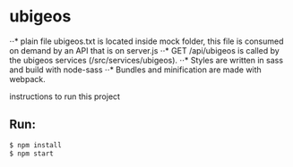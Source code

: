 # ubigeos
⋅⋅* plain file ubigeos.txt is located inside mock folder, this file is consumed on demand by an API that is on server.js 
⋅⋅* GET /api/ubigeos is called by the ubigeos services (/src/services/ubigeos).
⋅⋅* Styles are written in sass and build with node-sass
⋅⋅* Bundles and minification are made with webpack.

instructions to run this project
## Run:
```sh
$ npm install
$ npm start 
```